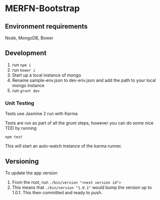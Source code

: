 # MERFN-Bootstrap

## Environment requirements
Node, MongoDB, Bower

## Development
1. run `npm i`
2. run `bower i`
3. Start up a local instance of mongo
4. Rename sample-env.json to dev-env.json and add the path to your local mongo instance
5. run `grunt dev`

### Unit Testing
Tests use Jasmine 2 run with Karma

Tests are run as part of all the grunt steps, however you can do some nice TDD by running

`npm test`

This will start an auto-watch instance of the karma runner.

## Versioning

To update the app version

1. From the root, run `./bin/version "<next version id">`
2. This means that `./bin/version "1.0.1"` would bump the version up to 1.0.1. This then committed and ready to push.